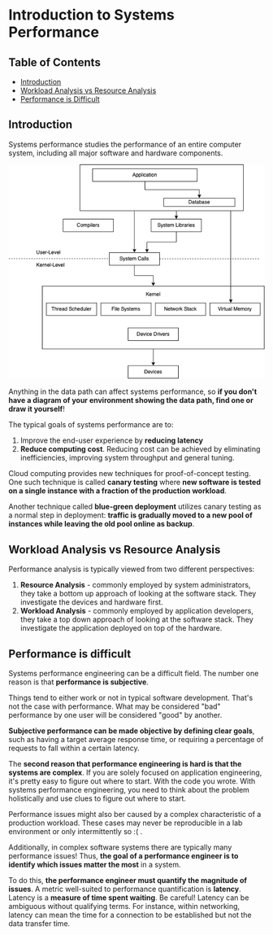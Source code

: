 # Introduction to Systems Performance

## Table of Contents
* [Introduction](#introduction)
* [Workload Analysis vs Resource Analysis](#workload-analysis-vs-resource-analysis)
* [Performance is Difficult](#performance-is-difficult)


## Introduction

Systems performance studies the performance of an entire computer system, including all major software and hardware components. 

![](resources/systems_software_stack.png)

Anything in the data path can affect systems performance, so **if you don't have a diagram of your environment showing the data path, find one or draw it yourself**!

The typical goals of systems performance are to:
1. Improve the end-user experience by **reducing latency**
2. **Reduce computing cost**. Reducing cost can be achieved by eliminating inefficiencies, improving system throughput and general tuning.

Cloud computing provides new techniques for proof-of-concept testing. One such technique is called **canary testing** where **new software is tested on a single instance with a fraction of the production workload**. 

Another technique called **blue-green deployment** utilizes canary testing as a normal step in deployment: **traffic is gradually moved to a new pool of instances while leaving the old pool online as backup**.

## Workload Analysis vs Resource Analysis

Performance analysis is typically viewed from two different perspectives:
1. **Resource Analysis** - commonly employed by system administrators, they take a bottom up approach of looking at the software stack. They investigate the devices and hardware first.
2. **Workload Analysis** -  commonly employed by application developers, they take a top down approach of looking at the software stack. They investigate the application deployed on top of the hardware.

## Performance is difficult

Systems performance engineering can be a difficult field. The number one reason is that **performance is subjective**. 

Things tend to either work or not in typical software development. That's not the case with performance. What may be considered "bad" performance by one user will be considered "good" by another.

**Subjective performance can be made objective by defining clear goals**, such as having a target average response time, or requiring a percentage of requests to fall within a certain latency. 

The **second reason that performance engineering is hard is that the systems are complex**. If you are solely focused on application engineering, it's pretty easy to figure out where to start. With the code you wrote. With systems performance engineering, you need to think about the problem holistically and use clues to figure out where to start. 

Performance issues might also ber caused by a complex characteristic of a production workload. These cases may never be reproducible in a lab environment or only intermittently so :( .

Additionally, in complex software systems there are typically many performance issues! Thus, **the goal of a performance engineer is to identify which issues matter the most** in a system.

To do this, **the performance engineer must quantify the magnitude of issues**. A metric well-suited to performance quantification is **latency**. Latency is a **measure of time spent waiting**. Be careful! Latency can be ambiguous without qualifying terms. For instance, within networking, latency can mean the time for a connection to be established but not the data transfer time.
